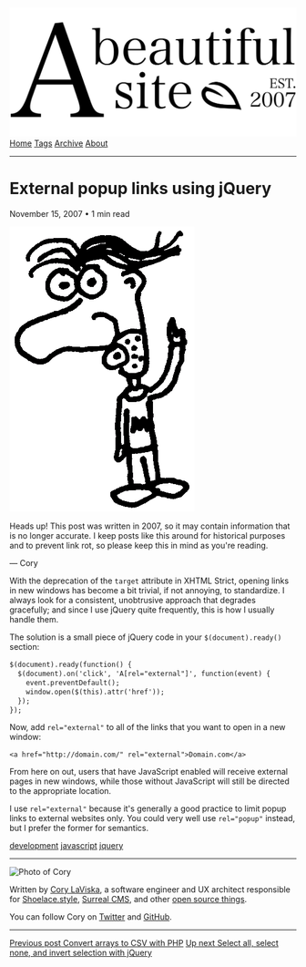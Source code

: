 <a href="../../index.html" class="header-link"><img src="../../images/logos/wordmark.svg" alt="A Beautiful Site" class="wordmark" /></a> <a href="../../index.html" class="nav-item">Home</a> <a href="../../tags/index.html" class="nav-item">Tags</a> <a href="../index.html" class="nav-item">Archive</a> <a href="../../about/index.html" class="nav-item">About</a>

---

# External popup links using jQuery

November 15, 2007 • 1 min read

![A drawing of a cartoon man pointing upwards](../../images/artwork/pointer.gif)

Heads up! This post was written in 2007, so it may contain information that is no longer accurate. I keep posts like this around for historical purposes and to prevent link rot, so please keep this in mind as you're reading.

— Cory

With the deprecation of the `target` attribute in XHTML Strict, opening links in new windows has become a bit trivial, if not annoying, to standardize. I always look for a consistent, unobtrusive approach that degrades gracefully; and since I use jQuery quite frequently, this is how I usually handle them.

The solution is a small piece of jQuery code in your `$(document).ready()` section:

    $(document).ready(function() {
      $(document).on('click', 'A[rel="external"]', function(event) {
        event.preventDefault();
        window.open($(this).attr('href'));
      });
    });

Now, add `rel="external"` to all of the links that you want to open in a new window:

    <a href="http://domain.com/" rel="external">Domain.com</a>

From here on out, users that have JavaScript enabled will receive external pages in new windows, while those without JavaScript will still be directed to the appropriate location.

I use `rel="external"` because it's generally a good practice to limit popup links to external websites only. You could very well use `rel="popup"` instead, but I prefer the former for semantics.

<a href="../../tags/development/index.html" class="post-tag">development</a> <a href="../../tags/javascript/index.html" class="post-tag">javascript</a> <a href="../../tags/jquery/index.html" class="post-tag">jquery</a>

---

<img src="http://0.gravatar.com/avatar/bf1b3b95fd5b096a3592247c29667b33?s=512" alt="Photo of Cory" class="avatar avatar-small" />

Written by [Cory LaViska](../../index-4.html), a software engineer and UX architect responsible for [Shoelace.style](https://shoelace.style/), [Surreal CMS](https://www.surrealcms.com/), and other [open source things](https://github.com/claviska).

You can follow Cory on [Twitter](https://twitter.com/bgooonz) and [GitHub](https://github.com/claviska).

---

<a href="../convert-arrays-to-csv-with-php/index.html" class="post-nav-previous"><span class="small">Previous post</span> Convert arrays to CSV with PHP</a> <a href="../jquery-checkboxes-select-all-select-none-and-invert-selection/index.html" class="post-nav-next"><span class="small">Up next</span> Select all, select none, and invert selection with jQuery</a>
